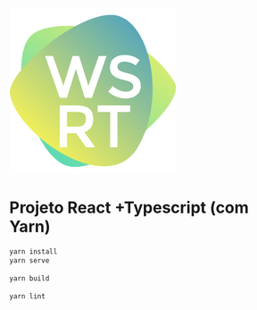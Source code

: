 ![Alt text](logo.png?raw=true "Title")

# Projeto React +Typescript (com Yarn)

```
yarn install
yarn serve

yarn build

yarn lint
```